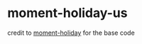 # moment-holiday-us
credit to [moment-holiday]('https://github.com/kodie/moment-holiday') for the base code